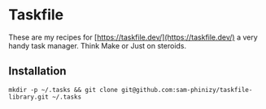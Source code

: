 # Taskfile

These are my recipes for [https://taskfile.dev/](https://taskfile.dev/) a very handy task manager. Think Make or Just on steroids.

## Installation

`mkdir -p ~/.tasks && git clone git@github.com:sam-phinizy/taskfile-library.git ~/.tasks`

